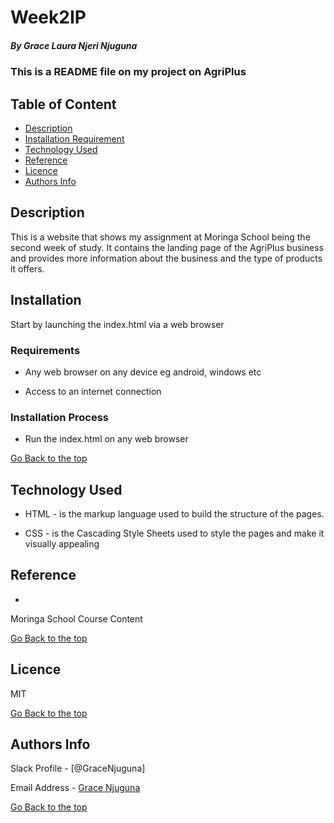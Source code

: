 # Week2IP

##### By Grace Laura Njeri Njuguna
### This is a README file on my project on AgriPlus

## Table of Content

+ [Description](#description)
+ [Installation Requirement](#Installation)
+ [Technology Used](#technology-used)
+ [Reference](#reference)
+ [Licence](#licence)
+ [Authors Info](#author-Info)

## Description
<p>This is  a website that shows my assignment at Moringa School being the second week of study. It contains the landing page of the AgriPlus business and provides more information about the business and the type of products it offers.</p>

## Installation

<p>Start by launching the index.html via a web browser</p>

### Requirements

* Any web browser on any device eg android, windows etc

* Access to an internet connection

### Installation Process
* Run the index.html on any web browser

[Go Back to the top](https://github.com/Gracelaura/week2ip)
## Technology Used
* HTML - is the markup language used to build the structure of the pages.

* CSS - is the Cascading Style Sheets used to style the pages and make it visually appealing

## Reference
* 
Moringa School Course Content

[Go Back to the top](https://github.com/Gracelaura/week2ip)

## Licence

MIT

[Go Back to the top](https://github.com/Gracelaura/weeh2ip)

## Authors Info

Slack Profile - [@GraceNjuguna]

Email Address - [Grace Njuguna](grace.njuguna@student.moringaschool.com)

[Go Back to the top](https://github.com/Gracelaura/week2ip)
